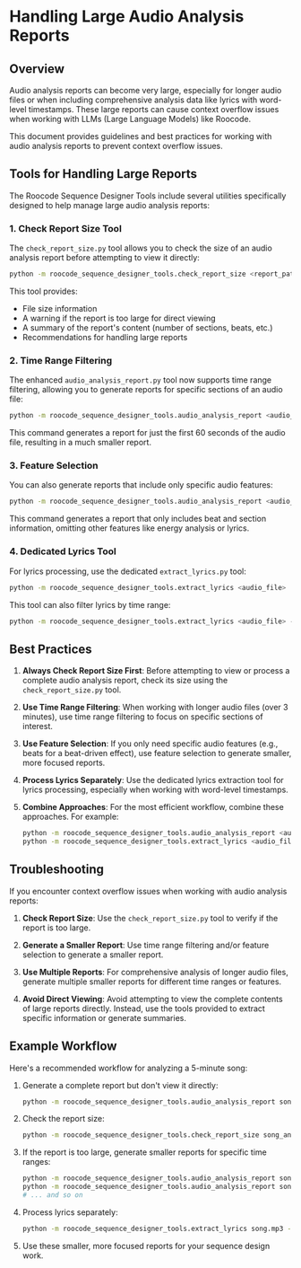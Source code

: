 # Handling Large Audio Analysis Reports

## Overview

Audio analysis reports can become very large, especially for longer audio files or when including comprehensive analysis data like lyrics with word-level timestamps. These large reports can cause context overflow issues when working with LLMs (Large Language Models) like Roocode.

This document provides guidelines and best practices for working with audio analysis reports to prevent context overflow issues.

## Tools for Handling Large Reports

The Roocode Sequence Designer Tools include several utilities specifically designed to help manage large audio analysis reports:

### 1. Check Report Size Tool

The `check_report_size.py` tool allows you to check the size of an audio analysis report before attempting to view it directly:

```bash
python -m roocode_sequence_designer_tools.check_report_size <report_path>
```

This tool provides:
- File size information
- A warning if the report is too large for direct viewing
- A summary of the report's content (number of sections, beats, etc.)
- Recommendations for handling large reports

### 2. Time Range Filtering

The enhanced `audio_analysis_report.py` tool now supports time range filtering, allowing you to generate reports for specific sections of an audio file:

```bash
python -m roocode_sequence_designer_tools.audio_analysis_report <audio_file> --start-time 0 --end-time 60
```

This command generates a report for just the first 60 seconds of the audio file, resulting in a much smaller report.

### 3. Feature Selection

You can also generate reports that include only specific audio features:

```bash
python -m roocode_sequence_designer_tools.audio_analysis_report <audio_file> --features beats,sections
```

This command generates a report that only includes beat and section information, omitting other features like energy analysis or lyrics.

### 4. Dedicated Lyrics Tool

For lyrics processing, use the dedicated `extract_lyrics.py` tool:

```bash
python -m roocode_sequence_designer_tools.extract_lyrics <audio_file>
```

This tool can also filter lyrics by time range:

```bash
python -m roocode_sequence_designer_tools.extract_lyrics <audio_file> --start-time 60 --end-time 120
```

## Best Practices

1. **Always Check Report Size First**: Before attempting to view or process a complete audio analysis report, check its size using the `check_report_size.py` tool.

2. **Use Time Range Filtering**: When working with longer audio files (over 3 minutes), use time range filtering to focus on specific sections of interest.

3. **Use Feature Selection**: If you only need specific audio features (e.g., beats for a beat-driven effect), use feature selection to generate smaller, more focused reports.

4. **Process Lyrics Separately**: Use the dedicated lyrics extraction tool for lyrics processing, especially when working with word-level timestamps.

5. **Combine Approaches**: For the most efficient workflow, combine these approaches. For example:
   ```bash
   python -m roocode_sequence_designer_tools.audio_analysis_report <audio_file> --start-time 0 --end-time 60 --features beats,sections
   python -m roocode_sequence_designer_tools.extract_lyrics <audio_file> --start-time 0 --end-time 60
   ```

## Troubleshooting

If you encounter context overflow issues when working with audio analysis reports:

1. **Check Report Size**: Use the `check_report_size.py` tool to verify if the report is too large.

2. **Generate a Smaller Report**: Use time range filtering and/or feature selection to generate a smaller report.

3. **Use Multiple Reports**: For comprehensive analysis of longer audio files, generate multiple smaller reports for different time ranges or features.

4. **Avoid Direct Viewing**: Avoid attempting to view the complete contents of large reports directly. Instead, use the tools provided to extract specific information or generate summaries.

## Example Workflow

Here's a recommended workflow for analyzing a 5-minute song:

1. Generate a complete report but don't view it directly:
   ```bash
   python -m roocode_sequence_designer_tools.audio_analysis_report song.mp3
   ```

2. Check the report size:
   ```bash
   python -m roocode_sequence_designer_tools.check_report_size song_analysis_report.json
   ```

3. If the report is too large, generate smaller reports for specific time ranges:
   ```bash
   python -m roocode_sequence_designer_tools.audio_analysis_report song.mp3 --start-time 0 --end-time 60 --output-dir song_analysis/part1
   python -m roocode_sequence_designer_tools.audio_analysis_report song.mp3 --start-time 60 --end-time 120 --output-dir song_analysis/part2
   # ... and so on
   ```

4. Process lyrics separately:
   ```bash
   python -m roocode_sequence_designer_tools.extract_lyrics song.mp3 --output song_lyrics.json
   ```

5. Use these smaller, more focused reports for your sequence design work.